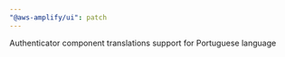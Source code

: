```yaml
---
"@aws-amplify/ui": patch
---
```


Authenticator component translations support for Portuguese language
